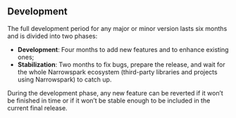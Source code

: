 ## Development
The full development period for any major or minor version lasts six months and is divided into two phases:

* **Development**: Four months to add new features and to enhance existing ones;
* **Stabilization**: Two months to fix bugs, prepare the release, and wait for the whole Narrowspark ecosystem (third-party libraries and projects using Narrowspark) to catch up.

During the development phase, any new feature can be reverted if it won’t be finished in time or if it won’t be stable enough to be included in the current final release.
